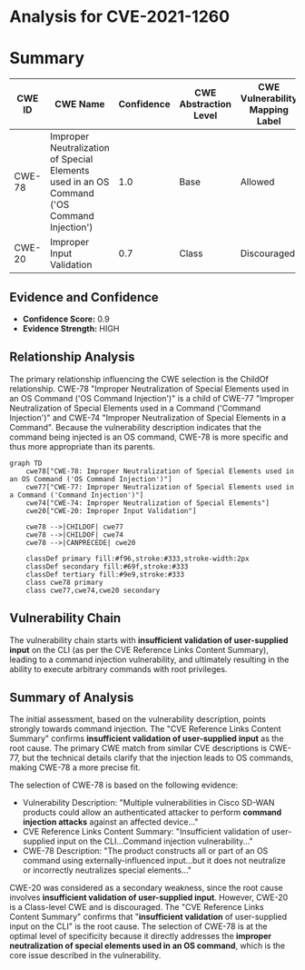 # Analysis for CVE-2021-1260

# Summary
| CWE ID | CWE Name | Confidence | CWE Abstraction Level | CWE Vulnerability Mapping Label | CWE-Vulnerability Mapping Notes |
|---|---|---|---|---|---|
| CWE-78 | Improper Neutralization of Special Elements used in an OS Command ('OS Command Injection') | 1.0 | Base | Allowed | Primary CWE |
| CWE-20 | Improper Input Validation | 0.7 | Class | Discouraged | Secondary Candidate |

## Evidence and Confidence

*   **Confidence Score:** 0.9
*   **Evidence Strength:** HIGH

## Relationship Analysis
The primary relationship influencing the CWE selection is the ChildOf relationship. CWE-78 "Improper Neutralization of Special Elements used in an OS Command ('OS Command Injection')" is a child of CWE-77 "Improper Neutralization of Special Elements used in a Command ('Command Injection')" and CWE-74 "Improper Neutralization of Special Elements in a Command". Because the vulnerability description indicates that the command being injected is an OS command, CWE-78 is more specific and thus more appropriate than its parents.

```mermaid
graph TD
    cwe78["CWE-78: Improper Neutralization of Special Elements used in an OS Command ('OS Command Injection')"]
    cwe77["CWE-77: Improper Neutralization of Special Elements used in a Command ('Command Injection')"]
    cwe74["CWE-74: Improper Neutralization of Special Elements"]
    cwe20["CWE-20: Improper Input Validation"]

    cwe78 -->|CHILDOF| cwe77
    cwe78 -->|CHILDOF| cwe74
    cwe78 -->|CANPRECEDE| cwe20
    
    classDef primary fill:#f96,stroke:#333,stroke-width:2px
    classDef secondary fill:#69f,stroke:#333
    classDef tertiary fill:#9e9,stroke:#333
    class cwe78 primary
    class cwe77,cwe74,cwe20 secondary
```

## Vulnerability Chain
The vulnerability chain starts with **insufficient validation of user-supplied input** on the CLI (as per the CVE Reference Links Content Summary), leading to a command injection vulnerability, and ultimately resulting in the ability to execute arbitrary commands with root privileges.

## Summary of Analysis
The initial assessment, based on the vulnerability description, points strongly towards command injection. The "CVE Reference Links Content Summary" confirms **insufficient validation of user-supplied input** as the root cause. The primary CWE match from similar CVE descriptions is CWE-77, but the technical details clarify that the injection leads to OS commands, making CWE-78 a more precise fit.

The selection of CWE-78 is based on the following evidence:

*   Vulnerability Description: "Multiple vulnerabilities in Cisco SD-WAN products could allow an authenticated attacker to perform **command injection attacks** against an affected device..."
*   CVE Reference Links Content Summary: "Insufficient validation of user-supplied input on the CLI...Command injection vulnerability..."
*   CWE-78 Description: "The product constructs all or part of an OS command using externally-influenced input...but it does not neutralize or incorrectly neutralizes special elements..."

CWE-20 was considered as a secondary weakness, since the root cause involves **insufficient validation of user-supplied input**. However, CWE-20 is a Class-level CWE and is discouraged. The "CVE Reference Links Content Summary" confirms that "**insufficient validation** of user-supplied input on the CLI" is the root cause.
The selection of CWE-78 is at the optimal level of specificity because it directly addresses the **improper neutralization of special elements used in an OS command**, which is the core issue described in the vulnerability.